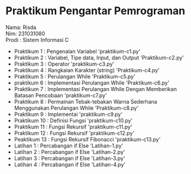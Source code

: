 # Praktikum Pengantar Pemrograman 
<div> Nama: Risda </div>
<div> Nim: 231031080 </div>
<div> Prodi : Sistem Informasi C </div>

* Praktikum 1 : Pengenalan Variabel 'praktikum-c1.py'
* Praktikum 2 : Variabel, Tipe data, Input, dan Output 'Praktikum-c2.py'
* Praktikum 3 : Operator 'praktikum-c3.py'
* Praktikum 4 : Rangkaian Karakter (string) 'Praktikum-c4.py'
* Praktikum 5 : Perulangan While 'Praktikum-c5.py'
* praktikum 6 : Implementasi Perulangan While 'Praktikum-c6.py'
* Praktikum 7 : Implementasi Perulangan While Dengan Memberikan Batasan Pencobaan 'praktikum-c7.py'
* Praktikum 8 : Permainan Tebak-tebakan Warna Sederhana Menggunakan Perulangan While 'Praktikum-c8.py'
* Praktikum 9 : Implementai 'praktikum-c9.py'
* Praktikum 10 : Definisi Fungsi 'praktikum-c10.py'
* Praktikum 11 : Fungsi Rekursif 'praktikum-c11.py'
* Praktikum 12 : Fungsi Rekursif 'praktikum-c12.py'
* Peaktikum 13 : Fungsi Rekursif Fibonacci 'praktikum-c13.py'
* Latihan 1 : Percabangan if Else 'Latihan-1.py'
* Latihan 2 : Percabangan if Else 'Latihan-2.py'
* Latihan 3 : Percabangan if Else 'Latihan-3.py'
* Latihan 4 : Percabangan if Else 'Latihan-4.py'

